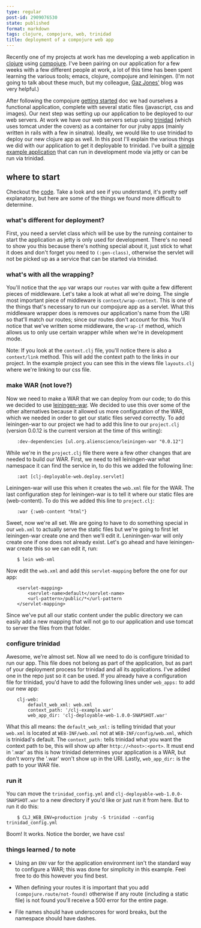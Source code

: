 ```yaml
---
type: regular
post-id: 2909076530
state: published
format: markdown
tags: clojure, compojure, web, trinidad
title: deployment of a compojure web app
---
```


Recently one of my projects at work has me developing a web application in [clojure](http://clojure.org/) using [compojure](https://github.com/weavejester/compojure). I've been pairing on our application for a few weeks with a few different people at work, a lot of this time has been spent learning the various tools; emacs, clojure, compojure and leiningen. (I'm not going to talk about these much, but my colleague, [Gaz Jones'](http://blog.gaz-jones.com/) blog was very helpful.) 

After following the compojure [getting started](https://github.com/weavejester/compojure/wiki/Getting-Started) doc we had ourselves a functional application, complete with several static files (javascript, css and images). Our next step was setting up our application to be deployed to our web servers. At work we have our web servers setup using [trinidad](https://github.com/calavera/trinidad) (which uses tomcat under the covers) as a container for our jruby apps (mainly written in rails with a few in sinatra). Ideally, we would like to use trinidad to deploy our new clojure app as well. In this post I'll explain the various things we did with our application to get it deployable to trinidad. I've built a [simple example application](https://github.com/joelash/deployable-web-clj-example) that can run in development mode via jetty or can be run via trinidad.

## where to start ##

Checkout the [code](https://github.com/joelash/deployable-web-clj-example). Take a look and see if you understand, it's pretty self explanatory, but here are some of the things we found more difficult to determine. 

### what's different for deployment? ###

First, you need a servlet class which will be use by the running container to start the application as jetty is only used for development. There's no need to show you this because there's nothing special about it, just stick to what it does and don't forget you need to `(:gen-class)`, otherwise the servlet will not be picked up as a service that can be started via trinidad.

### what's with all the wrapping? ###

You'll notice that the `app` var wraps our `routes` var with quite a few different pieces of middleware. Let's take a look at what all we're doing. The single most important piece of middleware is `context/wrap-context`. This is one of the things that's necessary to run our compojure app as a servlet. What this middleware wrapper does is removes our application's name from the URI so that'll match our routes; since our routes don't account for this. You'll notice that we've written some middleware, the `wrap-if` method, which allows us to only use certain wrapper while when we're in development mode.

Note: If you look at the `context.clj` file, you'll notice there is also a `context/link` method. This will add the context path to the links in our project. In the example project you can see this in the views file `layouts.clj` where we're linking to our css file.

### make WAR (not love?) ###

Now we need to make a WAR that we can deploy from our code; to do this we decided to use [leiningen-war](https://github.com/alienscience/leiningen-war). We decided to use this over some of the other alternatives because it allowed us more configuration of the WAR, which we needed in order to get our static files served correctly. To add leiningen-war to our project we had to add this line to our `project.clj` (version 0.0.12 is the current version at the time of this writing):

		:dev-dependencies [ul.org.alienscience/leiningen-war "0.0.12"]

While we're in the `project.clj` file there were a few other changes that are needed to build our WAR. First, we need to tell leiningen-war what namespace it can find the service in, to do this we added the following line:

		:aot [clj-deployable-web.deploy.servlet]
		
Leiningen-war will use this when it creates the `web.xml` file for the WAR. The last configuration step for leiningen-war is to tell it where our static files are (web-content). To do this we added this line to `project.clj`:

		:war {:web-content "html"}
		
Sweet, now we're all set. We are going to have to do something special in our `web.xml` to actually serve the static files but we're going to first let leiningen-war create one and then we'll edit it. Leniningen-war will only create one if one does not already exist. Let's go ahead and have leiningen-war create this so we can edit it, run:

		$ lein web-xml
		
Now edit the `web.xml` and add this `servlet-mapping` before the one for our app:
		
		<servlet-mapping>
			<servlet-name>default</servlet-name>
			<url-pattern>/public/*</url-pattern
		</servlet-mapping>
		
Since we've put all our static content under the public directory we can easily add a new mapping that will not go to our application and use tomcat to server the files from that folder. 

### configure trinidad ###

Awesome, we're almost set. Now all we need to do is configure trinidad to run our app. This file does not belong as part of the application, but as part of your deployment process for trinidad and all its applications. I've added one in the repo just so it can be used. If you already have a configuration file for trinidad, you'd have to add the following lines under `web_apps:` to add our new app:

		clj-web:
			default_web_xml: web.xml
			context_path: '/clj-example.war'
			web_app_dir: 'clj-deployable-web-1.0.0-SNAPSHOT.war'

What this all means: the `default_web_xml:` is telling trinidad that your `web.xml` is located at `WEB-INF/web.xml` not at `WEB-INF/config/web.xml`, which is trinidad's default. The `context_path:` tells trinidad what you want the context path to be, this will show up after  `http://<host>:<port>`. It must end in '.war' as this is how trinidad determines your application is a WAR, but don't worry the '.war' won't show up in the URI. Lastly, `web_app_dir:` is the path to your WAR file.
	
### run it ###

You can move the `trinidad_config.yml` and `clj-deployable-web-1.0.0-SNAPSHOT.war` to a new directory if you'd like or just run it from here. But to run it do this:

		$ CLJ_WEB_ENV=production jruby -S trinidad --config trinidad_config.yml
		
Boom! It works. Notice the border, we have css!

### things learned / to note ###

* Using an `ENV` var for the application environment isn't the standard way to configure a WAR; this was done for simplicity in this example. Feel free to do this however you find best.

* When defining your routes it is important that you add `(compojure.route/not-found)` otherwise if any route (including a static file) is not found you'll receive a 500 error for the entire page.

* File names should have underscores for word breaks, but the namespace should have dashes.
